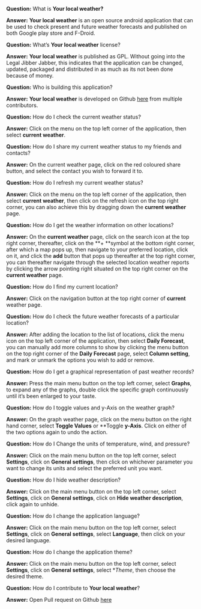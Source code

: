 **Question:** What is **Your local weather?**

**Answer:** **Your local weather** is an open source android application that can be used to check present and future weather forecasts and published on both Google play store and F-Droid.


**Question:** What’s **Your local weather** license?

**Answer:** **Your local weather** is published as GPL. Without going into the Legal Jibber Jabber, this indicates that the application can be changed, updated, packaged and distributed in as much as its not been done because of money.

**Question:** Who is building this application?

**Answer:** **Your local weather** is developed on Github [here](https://github.com/thuryn/your-local-weather) from multiple contributors.


**Question:** How do I check the current weather status?

**Answer:** Click on the menu on the top left corner of the application, then select **current weather**.


**Question:** How do I share my current weather status to my friends and contacts?

**Answer:** On the current weather page, click on the red coloured share button, and select the contact you wish to forward it to.


**Question:** How do I refresh my current weather status?

**Answer:** Click on the menu on the top left corner of the application, then select **current weather**, then click on the refresh icon on the top right corner, you can also achieve this by dragging down the **current weather** page.


**Question:** How do I get the weather information on other locations?

**Answer:** On the **current weather** page, click on the search icon at the top right corner, thereafter, click on the **+ **symbol at the bottom right corner, after which a map pops up, then navigate to your preferred location, click on it, and click the **add** button that pops up thereafter at the top right corner, you can thereafter navigate through the selected location weather reports by clicking the arrow pointing right situated on the top right corner on the **current weather** page.


**Question:** How do I find my current location?

**Answer:** Click on the navigation button at the top right corner of **current** weather page.


**Question:** How do I check the future weather forecasts of a particular location?

**Answer:** After adding the location to the list of locations, click the menu icon on the top left corner of the application, then select **Daily Forecast**, you can manually add more columns to show by clicking the menu button on the top right corner of the **Daily Forecast** page, select **Column setting**, and mark or unmark the options you wish to add or remove.


**Question:** How do I get a graphical representation of past weather records?

**Answer:** Press the main menu button on the top left corner, select **Graphs**, to expand any of the graphs, double click the specific graph continuously until it’s been enlarged to your taste.


**Question:** How do I toggle values and y-Axis on the weather graph?

**Answer:** On the graph weather page, click on the menu button on the right hand corner, select **Toggle Values** or **Toggle **y-Axis**. Click on either of the two options again to undo the action.


**Question:** How do I Change the units of temperature, wind, and pressure?

**Answer:** Click on the main menu button on the top left corner, select **Settings**, click on **General settings**, then click on whichever parameter you want to change its units and select the preferred unit you want.


**Question:** How do I hide weather description?

**Answer:** Click on the main menu button on the top left corner, select **Settings**, click on **General settings**, click on **Hide weather description**, click again to unhide.


**Question:** How do I change the application language?

**Answer:** Click on the main menu button on the top left corner, select **Settings**, click on **General settings**, select **Language**, then click on your desired language.


**Question:** How do I change the application theme?

**Answer:** Click on the main menu button on the top left corner, select **Settings**, click on **General settings**, select **Theme*, then choose the desired theme.


**Question:** How do I contribute to **Your local weather**?

**Answer:** Open Pull request on Github [here](https://github.com/thuryn/your-local-weather)
